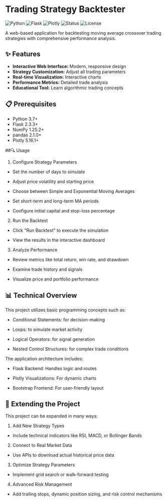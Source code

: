 # Trading Strategy Backtester

![Python](https://img.shields.io/badge/Python-3.7+-blue.svg)
![Flask](https://img.shields.io/badge/Flask-2.3.3-green.svg)
![Plotly](https://img.shields.io/badge/Plotly-5.16.1-blue.svg)
![Status](https://img.shields.io/badge/Status-Active-green.svg)
![License](https://img.shields.io/badge/License-MIT-green.svg)

A web-based application for backtesting moving average crossover trading strategies with comprehensive performance analysis.

## ✨ Features

- **Interactive Web Interface:** Modern, responsive design
- **Strategy Customization:** Adjust all trading parameters
- **Real-time Visualization:** Interactive charts
- **Performance Metrics:** Detailed trade analysis
- **Educational Tool:** Learn algorithmic trading concepts

## 📋 Prerequisites

- Python 3.7+
- Flask 2.3.3+
- NumPy 1.25.2+
- pandas 2.1.0+
- Plotly 5.16.1+

##🔍 Usage
1) Configure Strategy Parameters

* Set the number of days to simulate

* Adjust price volatility and starting price

* Choose between Simple and Exponential Moving Averages

* Set short-term and long-term MA periods

* Configure initial capital and stop-loss percentage

2) Run the Backtest

* Click "Run Backtest" to execute the simulation

* View the results in the interactive dashboard

3) Analyze Performance

* Review metrics like total return, win rate, and drawdown

* Examine trade history and signals

* Visualize price and portfolio performance

## 📊 Technical Overview
This project utilizes basic programming concepts such as:

* Conditional Statements: for decision-making

* Loops: to simulate market activity

* Logical Operators: for signal generation

* Nested Control Structures: for complex trade conditions

The application architecture includes:

* Flask Backend: Handles logic and routes

* Plotly Visualizations: For dynamic charts

* Bootstrap Frontend: For user-friendly layout

## 🔧 Extending the Project
This project can be expanded in many ways:

1) Add New Strategy Types

* Include technical indicators like RSI, MACD, or Bollinger Bands

2) Connect to Real Market Data

* Use APIs to download actual historical price data

3) Optimize Strategy Parameters

* Implement grid search or walk-forward testing

4) Advanced Risk Management

* Add trailing stops, dynamic position sizing, and risk control mechanisms
